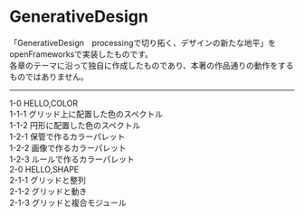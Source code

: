 # GenerativeDesign

「GenerativeDesign　processingで切り拓く、デザインの新たな地平」をopenFrameworksで実装したものです。  
各章のテーマに沿って独自に作成したものであり、本著の作品通りの動作をするものではありません。

***

1-0 HELLO,COLOR  
1-1-1 グリッド上に配置した色のスペクトル  
1-1-2 円形に配置した色のスペクトル  
1-2-1 保管で作るカラーパレット  
1-2-2 画像で作るカラーパレット  
1-2-3 ルールで作るカラーパレット  
2-0 HELLO,SHAPE  
2-1-1 グリッドと整列  
2-1-2 グリッドと動き  
2-1-3 グリッドと複合モジュール  

